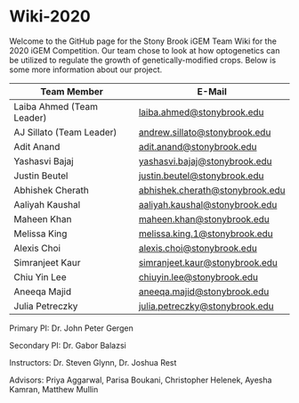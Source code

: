 # Wiki-2020
Welcome to the GitHub page for the Stony Brook iGEM Team Wiki for the 2020 iGEM Competition. Our team chose to look at how optogenetics can be utilized to regulate the growth of genetically-modified crops. Below is some more information about our project.

| Team Member | E-Mail |
| --- | --- |
| Laiba Ahmed (Team Leader) | laiba.ahmed@stonybrook.edu  |
| AJ Sillato (Team Leader) | andrew.sillato@stonybrook.edu |
| Adit Anand | adit.anand@stonybrook.edu |
| Yashasvi Bajaj | yashasvi.bajaj@stonybrook.edu |
| Justin Beutel | justin.beutel@stonybrook.edu |
| Abhishek Cherath | abhishek.cherath@stonybrook.edu |
| Aaliyah Kaushal | aaliyah.kaushal@stonybrook.edu |
| Maheen Khan | maheen.khan@stonybrook.edu|
| Melissa King | melissa.king.1@stonybrook.edu |
| Alexis Choi | alexis.choi@stonybrook.edu |
| Simranjeet Kaur | simranjeet.kaur@stonybrook.edu |
| Chiu Yin Lee | chiuyin.lee@stonybrook.edu |
| Aneeqa Majid | aneeqa.majid@stonybrook.edu |
| Julia Petreczky | julia.petreczky@stonybrook.edu |


Primary PI: Dr. John Peter Gergen

Secondary PI: Dr. Gabor Balazsi

Instructors: Dr. Steven Glynn, Dr. Joshua Rest

Advisors: Priya Aggarwal, Parisa Boukani, Christopher Helenek, Ayesha Kamran, Matthew Mullin
